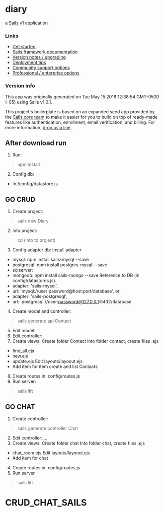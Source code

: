 # diary

a [Sails v1](https://sailsjs.com) application


### Links

+ [Get started](https://sailsjs.com/get-started)
+ [Sails framework documentation](https://sailsjs.com/documentation)
+ [Version notes / upgrading](https://sailsjs.com/documentation/upgrading)
+ [Deployment tips](https://sailsjs.com/documentation/concepts/deployment)
+ [Community support options](https://sailsjs.com/support)
+ [Professional / enterprise options](https://sailsjs.com/enterprise)


### Version info

This app was originally generated on Tue May 15 2018 12:38:54 GMT-0500 (-05) using Sails v1.0.1.

<!-- Internally, Sails used [`sails-generate@1.15.21`](https://github.com/balderdashy/sails-generate/tree/v1.15.21/lib/core-generators/new). -->


This project's boilerplate is based on an expanded seed app provided by the [Sails core team](https://sailsjs.com/about) to make it easier for you to build on top of ready-made features like authentication, enrollment, email verification, and billing.  For more information, [drop us a line](https://sailsjs.com/support).


<!--
Note:  Generators are usually run using the globally-installed `sails` CLI (command-line interface).  This CLI version is _environment-specific_ rather than app-specific, thus over time, as a project's dependencies are upgraded or the project is worked on by different developers on different computers using different versions of Node.js, the Sails dependency in its package.json file may differ from the globally-installed Sails CLI release it was originally generated with.  (Be sure to always check out the relevant [upgrading guides](https://sailsjs.com/upgrading) before upgrading the version of Sails used by your app.  If you're stuck, [get help here](https://sailsjs.com/support).)
-->
## After download run ##
1. Run:
> npm install
2. Config db:
- In /config/datastore.js

## GO CRUD ##
1. Create project:
> sails new Diary
2. Into project:
> cd (into to project)
3. Config adapter db:
Install adapter
- mysql: npm install sails-mysql --save
- postgresql: npm install postgres-mysql --save
- sqlserver:
- mongodb: npm install sails-mongo --save
Reference to DB (in config/datastores.js)
- adapter: 'sails-mysql',
- url: 'mysql://user:password@host:port/database',
or
- adapter: 'sails-postgresql',
- url: 'postgresql://user:password@127.0.0.1:5432/database
4. Create model and controller:
> sails generate api Contact
5. Edit model:
6. Edit controller:
7. Create views:
Create folder Contact
Into folder contact, create files .ejs
- find_all.ejs
- new.ejs
- update.ejs
Edit layouts/layoout.ejs
- Add item for item create and list Contacts
8. Create routes in:
config/routes.js
9. Run server:
> sails lift

## GO CHAT ##
1. Create controller:
> sails generate controller Chat
2. Edit controller:
    ...
3. Create views:
Create folder chat
Into folder chat, create files .ejs
- chat_room.ejs
Edit layouts/layoout.ejs
- Add item for chat
4. Create routes in:
config/routes.js
5. Run server
> sails lift

# CRUD_CHAT_SAILS
